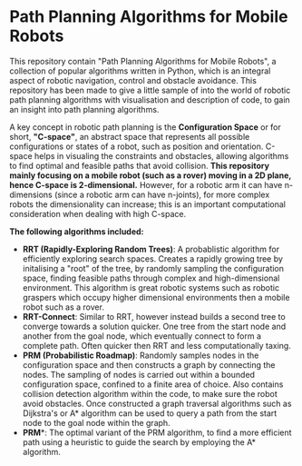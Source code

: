 # Path Planning Algorithms for Mobile Robots
 This repository contain "Path Planning Algorithms for Mobile Robots", a collection of popular algorithms written in Python, which is an integral aspect of robotic navigation, control and obstacle avoidance. This repository has been made to give a little sample of into the world of robotic path planning algorithms with visualisation and description of code, to gain an insight into path planning algorithms. 

 A key concept in robotic path planning is the **Configuration Space** or for short, **"C-space"**, an abstract space that represents all possible configurations or states of a robot, such as position and orientation. C-space helps in visualing the constraints and obstacles, allowing algorithms to find optimal and feasible paths that avoid collision. **This repository mainly focusing on a mobile robot (such as a rover) moving in a 2D plane, hence C-space is 2-dimensional.** However, for a robotic arm it can have n-dimensions (since a robotic arm can have n-joints), for more complex robots the dimensionality can increase; this is an important computational consideration when dealing with high C-space.

**The following algorithms included:**
- **RRT (Rapidly-Exploring Random Trees)**: A probablistic algorithm for efficiently exploring search spaces. Creates a rapidly growing tree by initalising a "root" of the tree, by randomly sampling the configuration space, finding feasible paths through complex and high-dimensional environment. This algorithm is great robotic systems such as robotic graspers which occupy higher dimensional environments then a mobile robot such as a rover.
- **RRT-Connect**: Similar to RRT, however instead builds a second tree to converge towards a solution quicker. One tree from the start node and another from the goal node, which eventually connect to form a complete path. Often quicker then RRT and less computationally taxing.
- **PRM (Probabilistic Roadmap)**: Randomly samples nodes in the configuration space and then constructs a graph by connecting the nodes. The sampling of nodes is carried out within a bounded configuration space, confined to a finite area of choice. Also contains collision detection algorithm within the code, to make sure the robot avoid obstacles. Once constructed a graph traversal algorithms such as Dijkstra's or A* algorithm can be used to query a path from the start node to the goal node within the graph.
- **PRM***: The optimal variant of the PRM algorithm, to find a more efficient path using a heuristic to guide the search by employing the A* algorithm.
